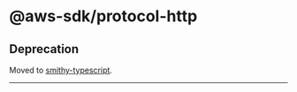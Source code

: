# @aws-sdk/protocol-http

## Deprecation

Moved to [smithy-typescript](https://github.com/awslabs/smithy-typescript/tree/main/packages).

---
